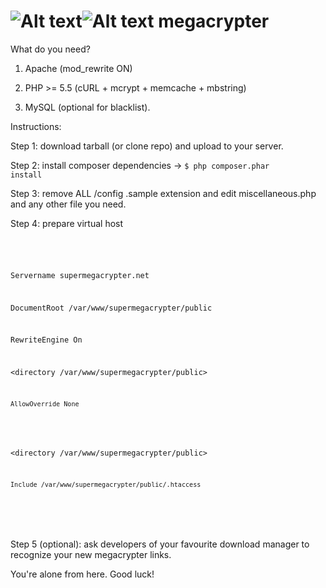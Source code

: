 ![Alt text](/public/images/lock.png?raw=true "MC logo")![Alt text](/public/images/logo.png?raw=true "MC logo")
megacrypter
===========

What do you need?

1) Apache (mod_rewrite ON)

2) PHP >= 5.5 (cURL + mcrypt + memcache + mbstring)

3) MySQL (optional for blacklist).

Instructions:

Step 1: download tarball (or clone repo) and upload to your server.

Step 2: install composer dependencies -> <code>$ php composer.phar install</code>

Step 3: remove ALL /config .sample extension and edit miscellaneous.php and any other file you need.

Step 4: prepare virtual host

<code>
<VirtualHost *:80>

  Servername supermegacrypter.net
  
  DocumentRoot /var/www/supermegacrypter/public
  
  RewriteEngine On
  
  <directory /var/www/supermegacrypter/public>
  
    AllowOverride None
    
  </directory>
  
  <directory /var/www/supermegacrypter/public>
  
    Include /var/www/supermegacrypter/public/.htaccess
    
  </directory>
  
</VirtualHost>
</code>

Step 5 (optional): ask  developers of your favourite download manager to recognize your new megacrypter links.

You're alone from here. Good luck!
